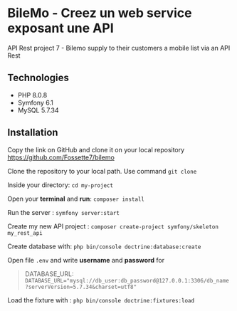 # BileMo - Creez un web service exposant une API
API Rest project 7 -
Bilemo supply to their customers a mobile list via an API Rest
## Technologies
 - PHP 8.0.8
 - Symfony 6.1
 - MySQL 5.7.34

## Installation
Copy the link on GitHub and clone it on your local repository
https://github.com/Fossette7/bilemo

Clone the repository to your local path. Use command `git clone`

Inside your directory:  `cd my-project`

Open your **terminal** and **run**: `composer install`

Run the server : `symfony server:start`

Create my new API project : `composer create-project symfony/skeleton my_rest_api`

Create database with: `php bin/console doctrine:database:create`

Open file `.env` and write **username** and **password** for

> DATABASE_URL: `DATABASE_URL="mysql://db_user:db_password@127.0.0.1:3306/db_name?serverVersion=5.7.34&charset=utf8"`

Load the fixture with :  `php bin/console doctrine:fixtures:load`

